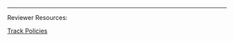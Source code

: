 <!-- Your content goes here: -->



<!-- DO NOT EDIT BELOW THIS LINE! -->
---

Reviewer Resources:

[Track Policies](https://github.com/exercism/bash/blob/master/POLICIES.md)
